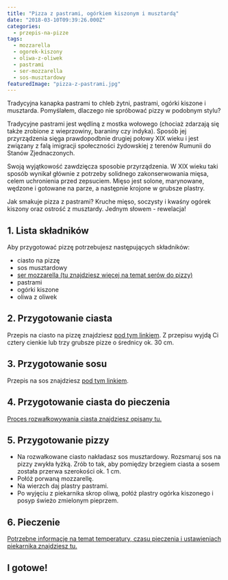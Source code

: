 ```yaml
---
title: "Pizza z pastrami, ogórkiem kiszonym i musztardą"
date: "2018-03-10T09:39:26.000Z"
categories: 
  - przepis-na-pizze
tags: 
  - mozzarella
  - ogorek-kiszony
  - oliwa-z-oliwek
  - pastrami
  - ser-mozzarella
  - sos-musztardowy
featuredImage: "pizza-z-pastrami.jpg"
---
```


Tradycyjna kanapka pastrami to chleb żytni, pastrami, ogórki kiszone i musztarda. Pomyślałem, dlaczego nie spróbować pizzy w podobnym stylu?

Tradycyjne pastrami jest wędliną z mostka wołowego (chociaż zdarzają się także zrobione z wieprzowiny, baraniny czy indyka). Sposób jej przyrządzenia sięga prawdopodbnie drugiej połowy XIX wieku i jest związany z falą imigracji społeczności żydowskiej z terenów Rumunii do Stanów Zjednaczonych.

Swoją wyjątkowość zawdzięcza sposobie przyrządzenia. W XIX wieku taki sposób wynikał głównie z potrzeby solidnego zakonserwowania mięsa, celem uchronienia przed zepsuciem. Mięso jest solone, marynowane, wędzone i gotowane na parze, a następnie krojone w grubsze plastry.

Jak smakuje pizza z pastrami? Kruche mięso, soczysty i kwaśny ogórek kiszony oraz ostrość z musztardy. Jednym słowem - rewelacja!

## 1\. Lista składników

Aby przygotować pizzę potrzebujesz następujących składników:

- ciasto na pizzę
- sos musztardowy
- <a title="Ser do pizzy" href="/jaki-ser-wybrac-do-pizzy/">ser mozzarella (tu znajdziesz więcej na temat serów do pizzy)</a>
- pastrami
- ogórki kiszone
- oliwa z oliwek

## 2\. Przygotowanie ciasta

Przepis na ciasto na pizzę znajdziesz <a title="Przepis na ciasto podstawowe" href="/przepis-na-ciasto-na-pizze/">pod tym linkiem</a>. Z przepisu wyjdą Ci cztery cienkie lub trzy grubsze pizze o średnicy ok. 30 cm.

## 3\. Przygotowanie sosu

Przepis na sos znajdziesz <a title="Przepis na sos musztardowy" href="/sos-musztardowy/">pod tym linkiem</a>.

## 4\. Przygotowanie ciasta do pieczenia

<a title="Rozwałkowywanie ciasta" href="/jak-walkowac-ciasto-pizzy/">Proces rozwałkowywania ciasta znajdziesz opisany tu.</a>

## 5\. Przygotowanie pizzy

- Na rozwałkowane ciasto nakładasz sos musztardowy. Rozsmaruj sos na pizzy zwykła łyżką. Zrób to tak, aby pomiędzy brzegiem ciasta a sosem została przerwa szerokości ok. 1 cm.
- Połóż porwaną mozzarellę.
- Na wierzch daj plastry pastrami.
- Po wyjęciu z piekarnika skrop oliwą, połóż plastry ogórka kiszonego i posyp świeżo zmielonym pieprzem.

## 6\. Pieczenie

<a title="Jak ustawić piekarnik do pieczenia pizzy" href="/jak-ustawic-piekarnik-pieczenia-pizzy/">Potrzebne informacje na temat temperatury, czasu pieczenia i ustawieniach piekarnika znajdziesz tu.</a>

## I gotowe!
